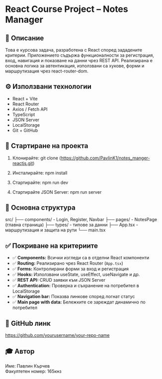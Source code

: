 # React Course Project – Notes Manager

## 🧩 Описание

Това е курсова задача, разработена с React според зададените критерии. Приложението съдържа функционалности за регистрация, вход, навигация и показване на данни чрез REST API. Реализирана е основна логика за автентикация, използвани са хукове, форми и маршрутизация чрез react-router-dom.

## ⚙️ Използвани технологии

- React + Vite
- React Router
- Axios / Fetch API
- TypeScript
- JSON Server
- LocalStorage
- Git + GitHub

## 🚀 Стартиране на проекта

1. Клонирайте:
git clone (https://github.com/PavlinK1/notes_manger-reactjs.git)

2. Инсталирайте:
npm install

3. Стартирайте:
npm run dev

4. Стартирайте JSON Server:
npm run server

## 📁 Основна структура

src/
├── components/ - Login, Register, Navbar
├── pages/ - NotesPage (главна страница)
├── types/ - типове за данни
├── App.tsx - маршрутизация и защита на рути
└── main.tsx

## ✅ Покриване на критериите

- ✅ **Components:** Всички изгледи са в отделни React компоненти
- ✅ **Routing:** Реализирано чрез React Router (`App.tsx`)
- ✅ **Forms:** Контролирани форми за вход и регистрация
- ✅ **Hooks:** Използвани useState, useEffect, useNavigate и др.
- ✅ **REST API:** CRUD заявки към JSON Server
- ✅ **Authentication:** Проверка и съхранение на потребител в LocalStorage
- ✅ **Navigation bar:** Показва линкове според логнат статус
- ✅ **Main page with data:** Бележките се зареждат динамично по потребител

## 🔗 GitHub линк

https://github.com/yourusername/your-repo-name

## 🎓 Автор

Име: Павлин Кърчев  
Факултетен номер: 165кнз
